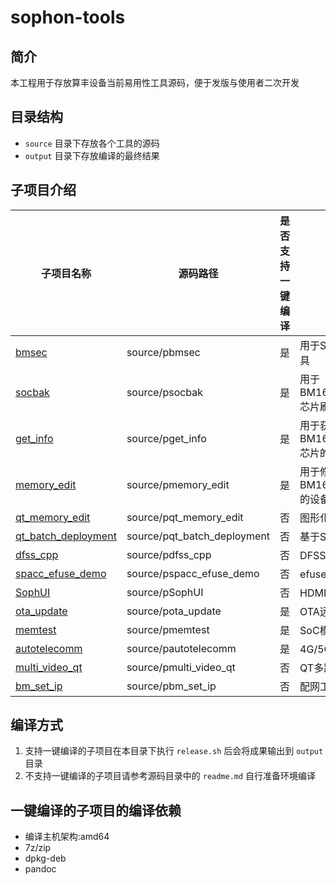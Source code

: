 # sophon-tools

## 简介

本工程用于存放算丰设备当前易用性工具源码，便于发版与使用者二次开发

## 目录结构

* `source` 目录下存放各个工具的源码
* `output` 目录下存放编译的最终结果

## 子项目介绍

| 子项目名称 | 源码路径 | 是否支持一键编译 | 简介 |
| --- | --- | --- | --- |
| [bmsec](./source/pbmsec) | source/pbmsec | 是 | 用于SE6/8高密度服务器的易用性命令行工具 |
| [socbak](./source/psocbak)   | source/psocbak | 是 | 用于BM1684/BM1684X/BM1688/CV186AH芯片刷机包打包 |
| [get_info](./source/pget_info) | source/pget_info | 是 | 用于获取BM1684/BM1684X/BM1688/CV186AH芯片的性能指标 |
| [memory_edit](./source/pmemory_edit) | source/pmemory_edit | 是 | 用于修改BM1684/BM1684X/BM1688/CV186AH的设备内存布局 |
| [qt_memory_edit](./source/pqt_memory_edit) | source/pqt_memory_edit | 否 | 图形化的远程修改设备内存布局的工具 |
| [qt_batch_deployment](./source/pqt_batch_deployment) | source/pqt_batch_deployment | 否 | 基于SSH的批量部署工具 |
| [dfss_cpp](./source/pdfss_cpp) | source/pdfss_cpp | 否 | DFSS工具CPP工程 |
| [spacc_efuse_demo](./source/pspacc_efuse_demo) | source/pspacc_efuse_demo | 否 | efuse+spacc加解密Demo |
| [SophUI](./source/pSophUI) | source/pSophUI | 否 | HDMI配网页面工程 |
| [ota_update](./source/pota_update) | source/pota_update | 是 | OTA远程刷机工具 |
| [memtest](./source/pmemtest) | source/pmemtest | 是 | SoC模式DDR压测工具 |
| [autotelecomm](./source/pautotelecomm) | source/pautotelecomm | 是 | 4G/5G自动拨号工具 |
| [multi_video_qt](./source/pmulti_video_qt) | source/pmulti_video_qt | 否 | QT多路视频解码播放器 |
| [bm_set_ip](./source/pbm_set_ip) | source/pbm_set_ip | 否 | 配网工具 |

## 编译方式

1. 支持一键编译的子项目在本目录下执行 `release.sh` 后会将成果输出到 `output` 目录
2. 不支持一键编译的子项目请参考源码目录中的 `readme.md` 自行准备环境编译

## 一键编译的子项目的编译依赖

* 编译主机架构:amd64
* 7z/zip
* dpkg-deb
* pandoc
